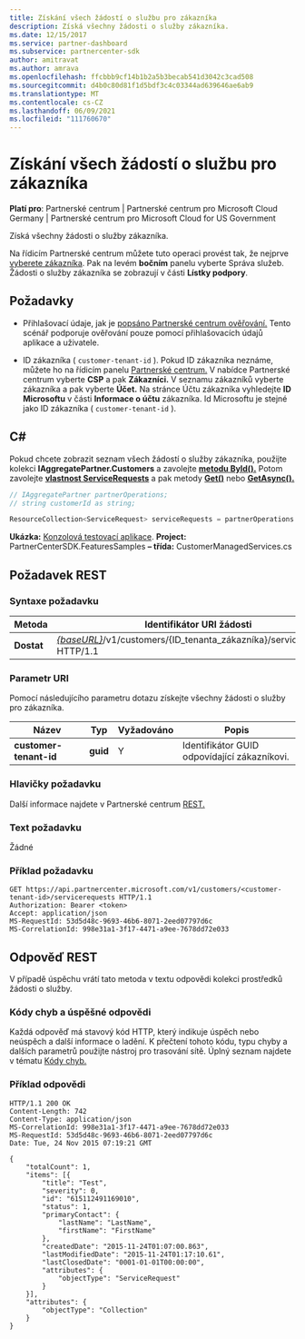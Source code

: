 ```yaml
---
title: Získání všech žádostí o službu pro zákazníka
description: Získá všechny žádosti o služby zákazníka.
ms.date: 12/15/2017
ms.service: partner-dashboard
ms.subservice: partnercenter-sdk
author: amitravat
ms.author: amrava
ms.openlocfilehash: ffcbbb9cf14b1b2a5b3becab541d3042c3cad508
ms.sourcegitcommit: d4b0c80d81f1d5bdf3c4c03344ad639646ae6ab9
ms.translationtype: MT
ms.contentlocale: cs-CZ
ms.lasthandoff: 06/09/2021
ms.locfileid: "111760670"
---
```

# <a name="get-all-service-requests-for-a-customer"></a>Získání všech žádostí o službu pro zákazníka

**Platí pro**: Partnerské centrum | Partnerské centrum pro Microsoft Cloud Germany | Partnerské centrum pro Microsoft Cloud for US Government

Získá všechny žádosti o služby zákazníka.

Na řídicím Partnerské centrum můžete tuto operaci provést tak, že nejprve [vyberete zákazníka](get-a-customer-by-name.md). Pak na levém **bočním** panelu vyberte Správa služeb. Žádosti o služby zákazníka se zobrazují v části **Lístky podpory**.

## <a name="prerequisites"></a>Požadavky

- Přihlašovací údaje, jak je [popsáno Partnerské centrum ověřování.](partner-center-authentication.md) Tento scénář podporuje ověřování pouze pomocí přihlašovacích údajů aplikace a uživatele.

- ID zákazníka ( `customer-tenant-id` ). Pokud ID zákazníka neznáme, můžete ho na řídicím panelu [Partnerské centrum.](https://partner.microsoft.com/dashboard) V nabídce Partnerské centrum vyberte **CSP** a pak **Zákazníci.** V seznamu zákazníků vyberte zákazníka a pak vyberte **Účet.** Na stránce Účtu zákazníka vyhledejte **ID Microsoftu** v části **Informace o účtu** zákazníka. Id Microsoftu je stejné jako ID zákazníka ( `customer-tenant-id` ).

## <a name="c"></a>C\#

Pokud chcete zobrazit seznam všech žádostí o služby zákazníka, použijte kolekci **IAggregatePartner.Customers** a zavolejte [**metodu ById().**](/dotnet/api/microsoft.store.partnercenter.customers.icustomercollection.byid) Potom zavolejte [**vlastnost ServiceRequests**](/dotnet/api/microsoft.store.partnercenter.customers.icustomer.servicerequests) a pak metody [**Get()**](/dotnet/api/microsoft.store.partnercenter.servicerequests.iservicerequestcollection.get) nebo [**GetAsync().**](/dotnet/api/microsoft.store.partnercenter.servicerequests.iservicerequestcollection.getasync)

``` csharp
// IAggregatePartner partnerOperations;
// string customerId as string;

ResourceCollection<ServiceRequest> serviceRequests = partnerOperations.Customers.ById(customerId).ServiceRequests.Get();
```

**Ukázka:** [Konzolová testovací aplikace](console-test-app.md). **Project:** PartnerCenterSDK.FeaturesSamples **– třída:** CustomerManagedServices.cs

## <a name="rest-request"></a>Požadavek REST

### <a name="request-syntax"></a>Syntaxe požadavku

| Metoda  | Identifikátor URI žádosti                                                                                            |
|---------|--------------------------------------------------------------------------------------------------------|
| **Dostat** | [*{baseURL}*](partner-center-rest-urls.md)/v1/customers/{ID_tenanta_zákazníka}/servicerequests HTTP/1.1 |

### <a name="uri-parameter"></a>Parametr URI

Pomocí následujícího parametru dotazu získejte všechny žádosti o služby pro zákazníka.

| Název                   | Typ     | Vyžadováno | Popis                            |
|------------------------|----------|----------|----------------------------------------|
| **customer-tenant-id** | **guid** | Y        | Identifikátor GUID odpovídající zákazníkovi. |

### <a name="request-headers"></a>Hlavičky požadavku

Další informace najdete v Partnerské centrum [REST.](headers.md)

### <a name="request-body"></a>Text požadavku

Žádné

### <a name="request-example"></a>Příklad požadavku

```http
GET https://api.partnercenter.microsoft.com/v1/customers/<customer-tenant-id>/servicerequests HTTP/1.1
Authorization: Bearer <token>
Accept: application/json
MS-RequestId: 53d5d48c-9693-46b6-8071-2eed07797d6c
MS-CorrelationId: 998e31a1-3f17-4471-a9ee-7678dd72e033
```

## <a name="rest-response"></a>Odpověď REST

V případě úspěchu vrátí tato  metoda v textu odpovědi kolekci prostředků žádosti o služby.

### <a name="response-success-and-error-codes"></a>Kódy chyb a úspěšné odpovědi

Každá odpověď má stavový kód HTTP, který indikuje úspěch nebo neúspěch a další informace o ladění. K přečtení tohoto kódu, typu chyby a dalších parametrů použijte nástroj pro trasování sítě. Úplný seznam najdete v tématu [Kódy chyb.](error-codes.md)

### <a name="response-example"></a>Příklad odpovědi

```http
HTTP/1.1 200 OK
Content-Length: 742
Content-Type: application/json
MS-CorrelationId: 998e31a1-3f17-4471-a9ee-7678dd72e033
MS-RequestId: 53d5d48c-9693-46b6-8071-2eed07797d6c
Date: Tue, 24 Nov 2015 07:19:21 GMT

{
    "totalCount": 1,
    "items": [{
        "title": "Test",
        "severity": 0,
        "id": "615112491169010",
        "status": 1,
        "primaryContact": {
            "lastName": "LastName",
            "firstName": "FirstName"
        },
        "createdDate": "2015-11-24T01:07:00.863",
        "lastModifiedDate": "2015-11-24T01:17:10.61",
        "lastClosedDate": "0001-01-01T00:00:00",
        "attributes": {
            "objectType": "ServiceRequest"
        }
    }],
    "attributes": {
        "objectType": "Collection"
    }
}
```
